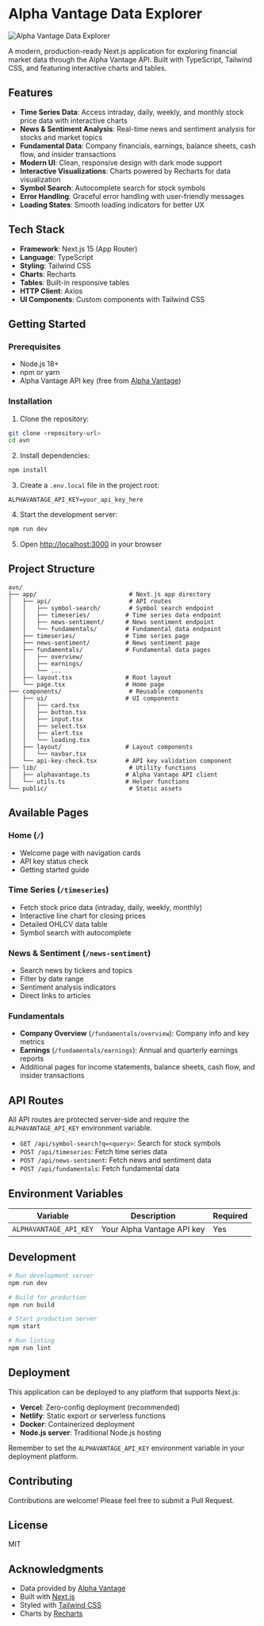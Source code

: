 # Alpha Vantage Data Explorer

![Alpha Vantage Data Explorer](./ave.gif)

A modern, production-ready Next.js application for exploring financial market data through the Alpha Vantage API. Built with TypeScript, Tailwind CSS, and featuring interactive charts and tables.

## Features

- **Time Series Data**: Access intraday, daily, weekly, and monthly stock price data with interactive charts
- **News & Sentiment Analysis**: Real-time news and sentiment analysis for stocks and market topics
- **Fundamental Data**: Company financials, earnings, balance sheets, cash flow, and insider transactions
- **Modern UI**: Clean, responsive design with dark mode support
- **Interactive Visualizations**: Charts powered by Recharts for data visualization
- **Symbol Search**: Autocomplete search for stock symbols
- **Error Handling**: Graceful error handling with user-friendly messages
- **Loading States**: Smooth loading indicators for better UX

## Tech Stack

- **Framework**: Next.js 15 (App Router)
- **Language**: TypeScript
- **Styling**: Tailwind CSS
- **Charts**: Recharts
- **Tables**: Built-in responsive tables
- **HTTP Client**: Axios
- **UI Components**: Custom components with Tailwind CSS

## Getting Started

### Prerequisites

- Node.js 18+ 
- npm or yarn
- Alpha Vantage API key (free from [Alpha Vantage](https://www.alphavantage.co/support/#api-key))

### Installation

1. Clone the repository:
```bash
git clone <repository-url>
cd avn
```

2. Install dependencies:
```bash
npm install
```

3. Create a `.env.local` file in the project root:
```env
ALPHAVANTAGE_API_KEY=your_api_key_here
```

4. Start the development server:
```bash
npm run dev
```

5. Open [http://localhost:3000](http://localhost:3000) in your browser

## Project Structure

```
avn/
├── app/                          # Next.js app directory
│   ├── api/                      # API routes
│   │   ├── symbol-search/        # Symbol search endpoint
│   │   ├── timeseries/          # Time series data endpoint
│   │   ├── news-sentiment/      # News sentiment endpoint
│   │   └── fundamentals/        # Fundamental data endpoint
│   ├── timeseries/              # Time series page
│   ├── news-sentiment/          # News sentiment page
│   ├── fundamentals/            # Fundamental data pages
│   │   ├── overview/
│   │   ├── earnings/
│   │   └── ...
│   ├── layout.tsx               # Root layout
│   └── page.tsx                 # Home page
├── components/                   # Reusable components
│   ├── ui/                      # UI components
│   │   ├── card.tsx
│   │   ├── button.tsx
│   │   ├── input.tsx
│   │   ├── select.tsx
│   │   ├── alert.tsx
│   │   └── loading.tsx
│   ├── layout/                  # Layout components
│   │   └── navbar.tsx
│   └── api-key-check.tsx        # API key validation component
├── lib/                          # Utility functions
│   ├── alphavantage.ts          # Alpha Vantage API client
│   └── utils.ts                 # Helper functions
└── public/                       # Static assets
```

## Available Pages

### Home (`/`)
- Welcome page with navigation cards
- API key status check
- Getting started guide

### Time Series (`/timeseries`)
- Fetch stock price data (intraday, daily, weekly, monthly)
- Interactive line chart for closing prices
- Detailed OHLCV data table
- Symbol search with autocomplete

### News & Sentiment (`/news-sentiment`)
- Search news by tickers and topics
- Filter by date range
- Sentiment analysis indicators
- Direct links to articles

### Fundamentals
- **Company Overview** (`/fundamentals/overview`): Company info and key metrics
- **Earnings** (`/fundamentals/earnings`): Annual and quarterly earnings reports
- Additional pages for income statements, balance sheets, cash flow, and insider transactions

## API Routes

All API routes are protected server-side and require the `ALPHAVANTAGE_API_KEY` environment variable.

- `GET /api/symbol-search?q=<query>`: Search for stock symbols
- `POST /api/timeseries`: Fetch time series data
- `POST /api/news-sentiment`: Fetch news and sentiment data
- `POST /api/fundamentals`: Fetch fundamental data

## Environment Variables

| Variable | Description | Required |
|----------|-------------|----------|
| `ALPHAVANTAGE_API_KEY` | Your Alpha Vantage API key | Yes |

## Development

```bash
# Run development server
npm run dev

# Build for production
npm run build

# Start production server
npm start

# Run linting
npm run lint
```

## Deployment

This application can be deployed to any platform that supports Next.js:

- **Vercel**: Zero-config deployment (recommended)
- **Netlify**: Static export or serverless functions
- **Docker**: Containerized deployment
- **Node.js server**: Traditional Node.js hosting

Remember to set the `ALPHAVANTAGE_API_KEY` environment variable in your deployment platform.

## Contributing

Contributions are welcome! Please feel free to submit a Pull Request.

## License

MIT

## Acknowledgments

- Data provided by [Alpha Vantage](https://www.alphavantage.co)
- Built with [Next.js](https://nextjs.org)
- Styled with [Tailwind CSS](https://tailwindcss.com)
- Charts by [Recharts](https://recharts.org)

